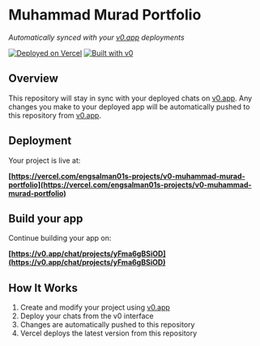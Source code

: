 # Muhammad Murad Portfolio

*Automatically synced with your [v0.app](https://v0.app) deployments*

[![Deployed on Vercel](https://img.shields.io/badge/Deployed%20on-Vercel-black?style=for-the-badge&logo=vercel)](https://vercel.com/engsalman01s-projects/v0-muhammad-murad-portfolio)
[![Built with v0](https://img.shields.io/badge/Built%20with-v0.app-black?style=for-the-badge)](https://v0.app/chat/projects/yFma6gBSiOD)

## Overview

This repository will stay in sync with your deployed chats on [v0.app](https://v0.app).
Any changes you make to your deployed app will be automatically pushed to this repository from [v0.app](https://v0.app).

## Deployment

Your project is live at:

**[https://vercel.com/engsalman01s-projects/v0-muhammad-murad-portfolio](https://vercel.com/engsalman01s-projects/v0-muhammad-murad-portfolio)**

## Build your app

Continue building your app on:

**[https://v0.app/chat/projects/yFma6gBSiOD](https://v0.app/chat/projects/yFma6gBSiOD)**

## How It Works

1. Create and modify your project using [v0.app](https://v0.app)
2. Deploy your chats from the v0 interface
3. Changes are automatically pushed to this repository
4. Vercel deploys the latest version from this repository